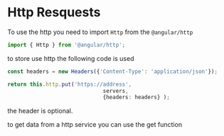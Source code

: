 # Http Resquests 
To use the http you need to import `Http` from the `@angular/http`

```typescript
import { Http } from '@angular/http';
```

to store use http the following code is used

```typescript
const headers = new Headers({'Content-Type': 'application/json'});

return this.http.put('https://address', 
                              servers, 
                              {headers: headers} );
```

the header is optional. 

to get data from a http service you can use the get function

